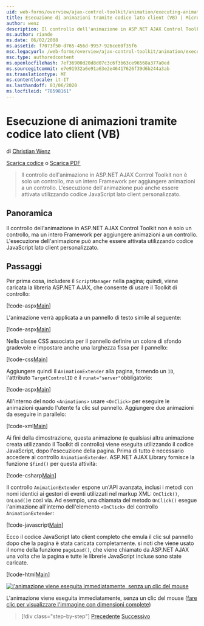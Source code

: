 ```yaml
---
uid: web-forms/overview/ajax-control-toolkit/animation/executing-animations-using-client-side-code-vb
title: Esecuzione di animazioni tramite codice lato client (VB) | Microsoft Docs
author: wenz
description: Il controllo dell'animazione in ASP.NET AJAX Control Toolkit non è solo un controllo, ma un intero Framework per aggiungere animazioni a un controllo. Esecuzione dell'animazione...
ms.author: riande
ms.date: 06/02/2008
ms.assetid: f7073f50-d765-456d-9957-926ce60f35f6
msc.legacyurl: /web-forms/overview/ajax-control-toolkit/animation/executing-animations-using-client-side-code-vb
msc.type: authoredcontent
ms.openlocfilehash: 7ef36900d20d8d07c3c6f3b63ce96568a377a0ed
ms.sourcegitcommit: e7e91932a6e91a63e2e46417626f39d6b244a3ab
ms.translationtype: MT
ms.contentlocale: it-IT
ms.lasthandoff: 03/06/2020
ms.locfileid: "78598161"
---
```

# <a name="executing-animations-using-client-side-code-vb"></a>Esecuzione di animazioni tramite codice lato client (VB)

di [Christian Wenz](https://github.com/wenz)

[Scarica codice](https://download.microsoft.com/download/f/9/a/f9a26acd-8df4-4484-8a18-199e4598f411/Animation10.vb.zip) o [Scarica PDF](https://download.microsoft.com/download/6/7/1/6718d452-ff89-4d3f-a90e-c74ec2d636a3/animation10VB.pdf)

> Il controllo dell'animazione in ASP.NET AJAX Control Toolkit non è solo un controllo, ma un intero Framework per aggiungere animazioni a un controllo. L'esecuzione dell'animazione può anche essere attivata utilizzando codice JavaScript lato client personalizzato.

## <a name="overview"></a>Panoramica

Il controllo dell'animazione in ASP.NET AJAX Control Toolkit non è solo un controllo, ma un intero Framework per aggiungere animazioni a un controllo. L'esecuzione dell'animazione può anche essere attivata utilizzando codice JavaScript lato client personalizzato.

## <a name="steps"></a>Passaggi

Per prima cosa, includere il `ScriptManager` nella pagina; quindi, viene caricata la libreria ASP.NET AJAX, che consente di usare il Toolkit di controllo:

[!code-aspx[Main](executing-animations-using-client-side-code-vb/samples/sample1.aspx)]

L'animazione verrà applicata a un pannello di testo simile al seguente:

[!code-aspx[Main](executing-animations-using-client-side-code-vb/samples/sample2.aspx)]

Nella classe CSS associata per il pannello definire un colore di sfondo gradevole e impostare anche una larghezza fissa per il pannello:

[!code-css[Main](executing-animations-using-client-side-code-vb/samples/sample3.css)]

Aggiungere quindi il `AnimationExtender` alla pagina, fornendo un `ID`, l'attributo `TargetControlID` e il `runat="server"`obbligatorio:

[!code-aspx[Main](executing-animations-using-client-side-code-vb/samples/sample4.aspx)]

All'interno del nodo `<Animations>` usare `<OnClick>` per eseguire le animazioni quando l'utente fa clic sul pannello. Aggiungere due animazioni da eseguire in parallelo:

[!code-xml[Main](executing-animations-using-client-side-code-vb/samples/sample5.xml)]

Ai fini della dimostrazione, questa animazione (e qualsiasi altra animazione creata utilizzando il Toolkit di controllo) viene eseguita utilizzando il codice JavaScript, dopo l'esecuzione della pagina. Prima di tutto è necessario accedere al controllo `AnimationExtender`. ASP.NET AJAX Library fornisce la funzione `$find()` per questa attività:

[!code-csharp[Main](executing-animations-using-client-side-code-vb/samples/sample6.cs)]

Il controllo `AnimationExtender` espone un'API avanzata, inclusi i metodi con nomi identici ai gestori di eventi utilizzati nel markup XML: `OnClick()`, `OnLoad()`e così via. Ad esempio, una chiamata del metodo `OnClick()` esegue l'animazione all'interno dell'elemento `<OnClick>` del controllo `AnimationExtender`:

[!code-javascript[Main](executing-animations-using-client-side-code-vb/samples/sample7.js)]

Ecco il codice JavaScript lato client completo che emula il clic sul pannello dopo che la pagina è stata caricata completamente. si noti che viene usato il nome della funzione `pageLoad()`, che viene chiamato da ASP.NET AJAX una volta che la pagina e tutte le librerie JavaScript incluse sono state caricate.

[!code-html[Main](executing-animations-using-client-side-code-vb/samples/sample8.html)]

[![l'animazione viene eseguita immediatamente, senza un clic del mouse](executing-animations-using-client-side-code-vb/_static/image2.png)](executing-animations-using-client-side-code-vb/_static/image1.png)

L'animazione viene eseguita immediatamente, senza un clic del mouse ([fare clic per visualizzare l'immagine con dimensioni complete](executing-animations-using-client-side-code-vb/_static/image3.png))

> [!div class="step-by-step"]
> [Precedente](modifying-animations-from-the-server-side-vb.md)
> [Successivo](changing-an-animation-using-client-side-code-vb.md)

